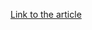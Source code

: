 [Link to the article](https://www.akamai.com/blog/security-research/akamai-perspective-patch-tuesday-april-2023)

